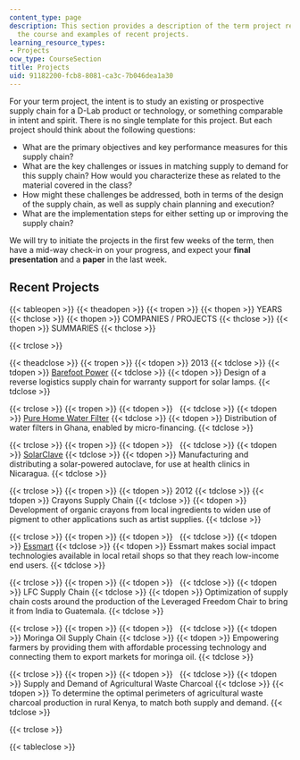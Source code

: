```yaml
---
content_type: page
description: This section provides a description of the term project required for
  the course and examples of recent projects.
learning_resource_types:
- Projects
ocw_type: CourseSection
title: Projects
uid: 91182200-fcb8-8081-ca3c-7b046dea1a30
---
```


For your term project, the intent is to study an existing or prospective supply chain for a D-Lab product or technology, or something comparable in intent and spirit. There is no single template for this project. But each project should think about the following questions:

*   What are the primary objectives and key performance measures for this supply chain?
*   What are the key challenges or issues in matching supply to demand for this supply chain? How would you characterize these as related to the material covered in the class?
*   How might these challenges be addressed, both in terms of the design of the supply chain, as well as supply chain planning and execution?
*   What are the implementation steps for either setting up or improving the supply chain?

We will try to initiate the projects in the first few weeks of the term, then have a mid-way check-in on your progress, and expect your **final presentation** and a **paper** in the last week.

Recent Projects
---------------

{{< tableopen >}}
{{< theadopen >}}
{{< tropen >}}
{{< thopen >}}
YEARS
{{< thclose >}}
{{< thopen >}}
COMPANIES / PROJECTS
{{< thclose >}}
{{< thopen >}}
SUMMARIES
{{< thclose >}}

{{< trclose >}}

{{< theadclose >}}
{{< tropen >}}
{{< tdopen >}}
2013
{{< tdclose >}}
{{< tdopen >}}
[Barefoot Power](http://www.barefootpower.com/)
{{< tdclose >}}
{{< tdopen >}}
Design of a reverse logistics supply chain for warranty support for solar lamps.
{{< tdclose >}}

{{< trclose >}}
{{< tropen >}}
{{< tdopen >}}
 
{{< tdclose >}}
{{< tdopen >}}
[Pure Home Water Filter](http://purehomewater.org/)
{{< tdclose >}}
{{< tdopen >}}
Distribution of water filters in Ghana, enabled by micro-financing.
{{< tdclose >}}

{{< trclose >}}
{{< tropen >}}
{{< tdopen >}}
 
{{< tdclose >}}
{{< tdopen >}}
[SolarClave](https://www.techxlab.org/solutions/innovations-in-international-health-solarclave-solar-autoclave)
{{< tdclose >}}
{{< tdopen >}}
Manufacturing and distributing a solar-powered autoclave, for use at health clinics in Nicaragua.
{{< tdclose >}}

{{< trclose >}}
{{< tropen >}}
{{< tdopen >}}
2012
{{< tdclose >}}
{{< tdopen >}}
Crayons Supply Chain
{{< tdclose >}}
{{< tdopen >}}
Development of organic crayons from local ingredients to widen use of pigment to other applications such as artist supplies.
{{< tdclose >}}

{{< trclose >}}
{{< tropen >}}
{{< tdopen >}}
 
{{< tdclose >}}
{{< tdopen >}}
[Essmart](http://www.essmart-global.com/)
{{< tdclose >}}
{{< tdopen >}}
Essmart makes social impact technologies available in local retail shops so that they reach low-income end users.
{{< tdclose >}}

{{< trclose >}}
{{< tropen >}}
{{< tdopen >}}
 
{{< tdclose >}}
{{< tdopen >}}
LFC Supply Chain
{{< tdclose >}}
{{< tdopen >}}
Optimization of supply chain costs around the production of the Leveraged Freedom Chair to bring it from India to Guatemala.
{{< tdclose >}}

{{< trclose >}}
{{< tropen >}}
{{< tdopen >}}
 
{{< tdclose >}}
{{< tdopen >}}
Moringa Oil Supply Chain
{{< tdclose >}}
{{< tdopen >}}
Empowering farmers by providing them with affordable processing technology and connecting them to export markets for moringa oil.
{{< tdclose >}}

{{< trclose >}}
{{< tropen >}}
{{< tdopen >}}
 
{{< tdclose >}}
{{< tdopen >}}
Supply and Demand of Agricultural Waste Charcoal
{{< tdclose >}}
{{< tdopen >}}
To determine the optimal perimeters of agricultural waste charcoal production in rural Kenya, to match both supply and demand.
{{< tdclose >}}

{{< trclose >}}

{{< tableclose >}}